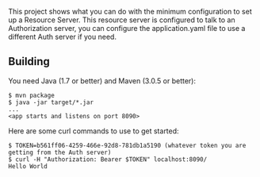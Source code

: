 This project shows what you can do with the minimum configuration to
set up a Resource Server.
This resource server is configured to talk to an Authorization server, you can configure the application.yaml file to use a different Auth server if you need.

## Building

You need Java (1.7 or better) and Maven (3.0.5 or better):

```
$ mvn package
$ java -jar target/*.jar
...
<app starts and listens on port 8090>
```

Here are some curl commands to use to get started:

```
$ TOKEN=b561ff06-4259-466e-92d8-781db1a5190 (whatever token you are getting from the Auth server)
$ curl -H "Authorization: Bearer $TOKEN" localhost:8090/
Hello World
```

